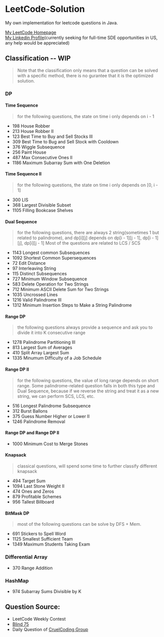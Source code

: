 # LeetCode-Solution

My own implementation for leetcode questions in Java.

[My LeetCode Homepage](https://leetcode.com/zeningc/)  
[My Linkedin Profile](https://www.linkedin.com/in/zening99/)(currently seeking for full-time SDE opportunities in US, any help would be appreciated)

## Classification -- WIP
> Note that the classification only means that a question can be solved with a specific method, there is no gurantee that it is the optimized solution.
### DP
#### Time Sequence
> for the following questions, the state on time i only depends on i - 1

- 198 House Robber
- 213 House Robber II
- 123 Best Time to Buy and Sell Stocks III
- 309 Best Time to Bug and Sell Stock with Cooldown
- 376 Wiggle Subsequence
- 256 Paint House
- 487 Max Consecutive Ones II
- 1186 Maximum Subarray Sum with One Deletion

#### Time Sequence II
> for the following questions, the state on time i only depends on [0, i - 1]
- 300 LIS
- 368 Largest Divisible Subset
- 1105 Filling Bookcase Shelves

#### Dual Sequence
> for the following questions, there are always 2 string(sometimes 1 but related to palindrome), and dp[i][j] depends on dp[i - 1][j - 1], dp[i - 1][j], dp[i][j - 1]
> Most of the questions are related to LCS / SCS

- 1143 Longest common Subsequences
- 1092 Shortest Common Supersequences
- 72 Edit Distance
- 97 Interleaving String
- 115 Distinct Subsequences
- 727 Minimum Window Subsequence
- 583 Delete Operation for Two Strings
- 712 Minimum ASCII Delete Sum for Two Strings
- 1035 Uncrossed Lines
- 1216 Valid Palindrome III
- 1312 Minimum Insertion Steps to Make a String Palindrome

#### Range DP
> the following questions always provide a sequence and ask you to divide it into K consecutive range

- 1278 Palindrome Partitioning III
- 813 Largest Sum of Averages
- 410 Split Array Largest Sum
- 1335 Minumum Difficulty of a Job Schedule

#### Range DP II
> for the following questions, the value of long range depends on short range. Some palindrome-related question falls in both this type and Dual Sequence, because if we reverse the string and treat it as a new string, we can perform SCS, LCS, etc.

- 516 Longest Palindrome Subsequence
- 312 Burst Ballons
- 375 Guess Number Higher or Lower II
- 1246 Palindrome Removal

#### Range DP and Range DP II
- 1000 Minimum Cost to Merge Stones

#### Knapsack
> classical questions, will spend some time to further classify different knapsack

- 494 Target Sum
- 1094 Last Stone Weight II
- 474 Ones and Zeros
- 879 Profitable Schemes
- 956 Tallest Billboard

#### BitMask DP
> most of the following questions can be solve by DFS + Mem. 

- 691 Stickers to Spell Word
- 1125 Smallest Sufficient Team
- 1349 Maximum Students Taking Exam

### Differential Array
- 370 Range Addition

### HashMap
- 974 Subarray Sums Divisible by K

## Question Source:
- LeetCode Weekly Contest
- [Blind 75](https://leetcode.com/discuss/general-discussion/460599/blind-75-leetcode-questions)
- Daily Question of [CruelCoding Group](http://board.cruelcoding.com/)
